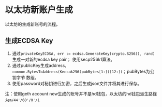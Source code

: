 # 以太坊新账户生成
以太坊的生成新账号的流程。

## 生成ECDSA Key
1. 通过`privateKeyECDSA, err := ecdsa.GenerateKey(crypto.S256(), rand)`生成一对新的ecdsa key pair；
使用secp256k1算法。
2. 通过publicKey生成address，`common.BytesToAddress(Keccak256(pubBytes[1:])[12:])`；pubBytes为公钥字节
数组。
3. 使用password对秘钥进行加密，之后生成json文件并将其进行保存。

注：使用geth account new生成的账号并不是hd钱包，以太坊的hd钱包派生路径为`m/44'/60'/0'/1`